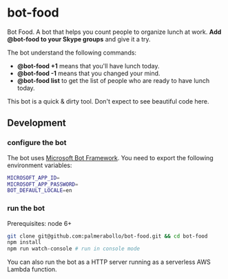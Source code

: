# bot-food

Bot Food. A bot that helps you count people to organize lunch at work. **Add @bot-food to your Skype groups** and give it a try.

The bot understand the following commands:
- **@bot-food +1** means that you'll have lunch today.
- **@bot-food -1** means that you changed your mind.
- **@bot-food list** to get the list of people who are ready to have lunch today.

This bot is a quick & dirty tool. Don't expect to see beautiful code here.

## Development

### configure the bot

The bot uses [Microsoft Bot Framework](https://dev.botframework.com/). You need to export the following environment variables:

```sh
MICROSOFT_APP_ID=
MICROSOFT_APP_PASSWORD=
BOT_DEFAULT_LOCALE=en
```

### run the bot

Prerequisites: node 6+

```sh
git clone git@github.com:palmerabollo/bot-food.git && cd bot-food
npm install
npm run watch-console # run in console mode
```

You can also run the bot as a HTTP server running as a serverless AWS Lambda function.
